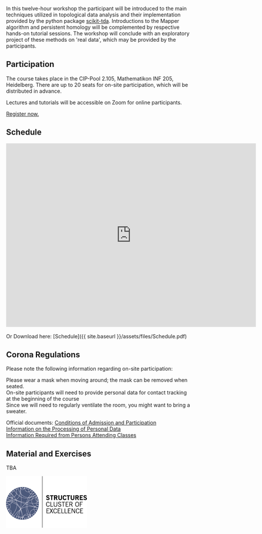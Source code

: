 In this twelve-hour workshop the participant will be introduced to the main techniques utilized in topological data analysis and their implementation provided by the python package [scikit-tda](https://scikit-tda.org/).
Introductions to the Mapper algorithm and persistent homology will be complemented by respective hands-on tutorial sessions.
The workshop will conclude with an exploratory project of these methods on 'real data', which may be provided by the participants.


## Participation
The course takes place in the CIP-Pool 2.105, Mathematikon INF 205, Heidelberg.
There are up to 20 seats for on-site participation, which will be distributed in advance.

Lectures and tutorials will be accessible on Zoom for online participants.

[Register now.](https://forms.gle/43vsBjNM1M4LffvA9)

## Schedule
<iframe src="https://micbl.github.io/TDAworkshop/assets/files/Schedule.pdf" width="680" height="500" frameborder="0" marginheight="0" marginwidth="0">
...Loading Schedule...
</iframe>

Or Download here: [Schedule]({{ site.baseurl }}/assets/files/Schedule.pdf)


## Corona Regulations
Please note the following information regarding on-site participation:

Please wear a mask when moving around; the mask can be removed when seated.\
On-site participants will need to provide personal data for contact tracking at the beginning of the course\
Since we will need to regularly ventilate the room, you might want to bring a sweater.

Official documents:
[Conditions of Admission and Participation](https://backend-484.uni-heidelberg.de/sites/default/files/documents/2020-08/Zutritts_und_Teilnahmeregelungen_Aushang_A3_EN_2020-08-11.pdf)\
[Information on the Processing of Personal Data](https://backend-484.uni-heidelberg.de/sites/default/files/documents/2020-08/Datenschutzinformationen_Aushang_A3_EN_2020-08-11.pdf)\
[Information Required from Persons Attending Classes](https://backend-484.uni-heidelberg.de/sites/default/files/documents/2020-08/Datenerhebung_Veranstaltungsteilnehmer_A4_EN_2020-08-11_1.pdf)




## Material and Exercises
TBA



![logo](assets/images/STRUCTURES_bunt.png)
